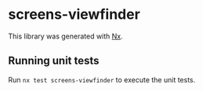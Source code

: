 # screens-viewfinder

This library was generated with [Nx](https://nx.dev).

## Running unit tests

Run `nx test screens-viewfinder` to execute the unit tests.
